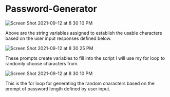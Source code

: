 # Password-Generator

![Screen Shot 2021-09-12 at 8 30 10 PM](https://user-images.githubusercontent.com/88800713/133008157-b715141d-29bf-42c3-bfa0-263c52f0943a.png)

Above are the string variables assigned to establish the usable characters based on the user input responses defined below.

![Screen Shot 2021-09-12 at 8 30 25 PM](https://user-images.githubusercontent.com/88800713/133008194-c42164fa-659c-46ee-9057-5fc29327b170.png)

These prompts create variables to fill into the script I will use my for loop to randomly choose characters from.

![Screen Shot 2021-09-12 at 8 30 10 PM](https://user-images.githubusercontent.com/88800713/133008361-28d06a57-64a6-4d68-941c-a82e01bf18de.png)

This is the for loop for generating the random characters based on the prompt of password length defined by user input. 

